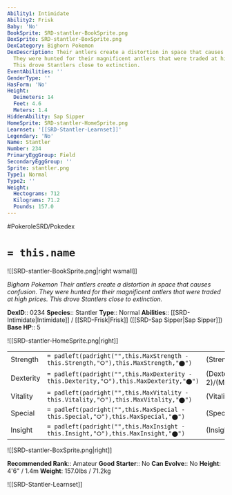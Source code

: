 ```yaml
---
Ability1: Intimidate
Ability2: Frisk
Baby: 'No'
BookSprite: SRD-stantler-BookSprite.png
BoxSprite: SRD-stantler-BoxSprite.png
DexCategory: Bighorn Pokemon
DexDescription: Their antlers create a distortion in space that causes confusion.
  They were hunted for their magnificent antlers that were traded at high prices.
  This drove Stantlers close to extinction.
EventAbilities: ''
GenderType: ''
HasForm: 'No'
Height:
  Deimeters: 14
  Feet: 4.6
  Meters: 1.4
HiddenAbility: Sap Sipper
HomeSprite: SRD-stantler-HomeSprite.png
Learnset: '[[SRD-Stantler-Learnset]]'
Legendary: 'No'
Name: Stantler
Number: 234
PrimaryEggGroup: Field
SecondaryEggGroup: ''
Sprite: stantler.png
Type1: Normal
Type2: ''
Weight:
  Hectograms: 712
  Kilograms: 71.2
  Pounds: 157.0
---
```


#PokeroleSRD/Pokedex

# `= this.name`

![[SRD-stantler-BookSprite.png|right wsmall]]

*Bighorn Pokemon*
*Their antlers create a distortion in space that causes confusion. They were hunted for their magnificent antlers that were traded at high prices. This drove Stantlers close to extinction.*

**DexID**:: 0234
**Species**:: Stantler
**Type**:: Normal
**Abilities**:: [[SRD-Intimidate|Intimidate]] / [[SRD-Frisk|Frisk]] ([[SRD-Sap Sipper|Sap Sipper]])
**Base HP**:: 5

![[SRD-stantler-HomeSprite.png|right]]

|           |                                                                                        |                                          |
| --------- | -------------------------------------------------------------------------------------- | ---------------------------------------- |
| Strength  | `= padleft(padright("",this.MaxStrength - this.Strength,"⭘"),this.MaxStrength,"⬤")`    | (Strength::3)/(MaxStrength::6)   |
| Dexterity | `= padleft(padright("",this.MaxDexterity - this.Dexterity,"⭘"),this.MaxDexterity,"⬤")` | (Dexterity:: 2)/(MaxDexterity::5) |
| Vitality  | `= padleft(padright("",this.MaxVitality - this.Vitality,"⭘"),this.MaxVitality,"⬤")`    | (Vitality::2)/(MaxVitality::4)   |
| Special   | `= padleft(padright("",this.MaxSpecial - this.Special,"⭘"),this.MaxSpecial,"⬤")`       | (Special::1)/(MaxSpecial::5)     |
| Insight   | `= padleft(padright("",this.MaxInsight - this.Insight,"⭘"),this.MaxInsight,"⬤")`       | (Insight::2)/(MaxInsight::4)     |

![[SRD-stantler-BoxSprite.png|right]]

**Recommended Rank**:: Amateur
**Good Starter**:: No
**Can Evolve**:: No
**Height**: 4'6" / 1.4m
**Weight**: 157.0lbs / 71.2kg

![[SRD-Stantler-Learnset]]